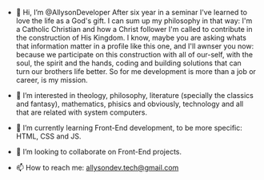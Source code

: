 - 👋 Hi, I’m @AllysonDeveloper
After six year in a seminar I've learned to love the life as a God's gift. I can sum up my philosophy in that way: I'm a Catholic Christian and how a Christ follower I'm called to contribute in the construction of His Kingdom. I know, maybe you are asking whats that information matter in a profile like this one, and I'll awnser you now: because we participate on this construction with all of our-self, with the soul, the spirit and the hands, coding and building solutions that can turn our brothers life better. So for me development is more than a job or career, is my mission.
    
- 👀 I’m interested in theology, philosophy, literature (specially the classics and fantasy), mathematics, phisics and obviously, technology and all that are related with system computers.

- 🌱 I’m currently learning Front-End development, to be more specific: HTML, CSS and JS.

- 💞️ I’m looking to collaborate on Front-End projects.

- 📫 How to reach me: allysondev.tech@gmail.com

<!---
AllysonDeveloper/AllysonDeveloper is a ✨ special ✨ repository because its `README.md` (this file) appears on your GitHub profile.
You can click the Preview link to take a look at your changes.
--->
